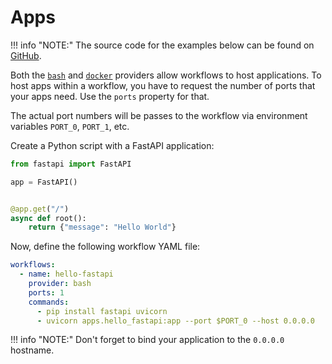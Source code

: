 # Apps

!!! info "NOTE:"
    The source code for the examples below can be found on [GitHub](https://github.com/dstackai/dstack-examples).

Both the [`bash`](../reference/providers/bash.md) and [`docker`](../reference/providers/docker.md) providers 
allow workflows to host applications. To host apps within a workflow, you have to request the number of ports that your apps need. 
Use the `ports` property for that.

The actual port numbers will be passes to the workflow via environment variables `PORT_0`, `PORT_1`, etc.

Create a Python script with a FastAPI application:

<div editor-title="apps/hello_fastapi.py"> 

```python
from fastapi import FastAPI

app = FastAPI()


@app.get("/")
async def root():
    return {"message": "Hello World"}
```

</div>

Now, define the following workflow YAML file:

<div editor-title=".dstack/workflows/apps.yaml"> 

```yaml hl_lines="4 7"
workflows:
  - name: hello-fastapi
    provider: bash
    ports: 1
    commands:
      - pip install fastapi uvicorn
      - uvicorn apps.hello_fastapi:app --port $PORT_0 --host 0.0.0.0
```

</div>


!!! info "NOTE:" 
    Don't forget to bind your application to the `0.0.0.0` hostname.